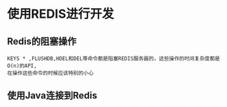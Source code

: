 # 使用REDIS进行开发

## Redis的阻塞操作 ##
```text
KEYS * ,FLUSHDB,HDEL和DEL等命令都是阻塞REDIS服务器的，这些操作的时间复杂度都是O(n)的API,
在操作这些命令的时候应该特别的小心

```

## 使用Java连接到Redis ##


